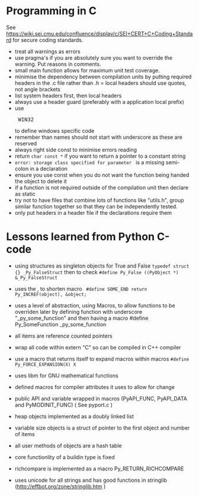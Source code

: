 # Programming in C

See https://wiki.sei.cmu.edu/confluence/display/c/SEI+CERT+C+Coding+Standard for secure coding standards.

- treat all warnings as errors
- use pragma's if you are absolutely sure you want to override the warning.  Put reasons in comments.
- small main function allows for maximum unit test coverage.
- minimise the dependency between compilation units by putting required headers in the .c file rather than .h
= local headers should use quotes, not angle brackets
- list system headers first, then local headers
- always use a header guard (preferably with a application local prefix)
- use <pre>_WIN32</pre> to define windows specific code
- remember than names should not start with underscore as these are reserved
- always right side const to minimise errors reading
- return ```char const *``` if you want to return a pointer to a constant string
- ```error: storage class specified for parameter ``` is a missing semi-colon in a declaration
- ensure you use const when you do not want the function being handed the object to delete it
- if a function is not required outside of the compilation unit then declare as static
- try not to have files that combine lots of functions like "utils.h", group similar function together so that they can be independently tested.
- only put headers in a header file if the declarations require them

# Lessons learned from Python C-code

- using structures as singleton objects for True and False
```typedef struct {} _Py_FalseStruct```
then to check
```#define Py_False ((PyObject *) &_Py_FalseStruct```

- uses the , to shorten macro 
``` #define SOME_END return Py_INCREF(object), &object;```

- uses a level of abstraction, using Macros, to allow functions to be overriden later by defining function with underscore "_py_some_function" and then having a macro #define Py_SomeFunction _py_some_function

- all items are reference counted pointers
- wrap all code within extern "C" so can be compiled in C++ compiler
- use a macro that returns itself to expand macros within macros
```#define Py_FORCE_EXPANSION(X) X```
- uses libm for GNU mathematical functions
- defined macros for compiler attributes it uses to allow for change
- public API and variable wrapped in macros (PyAPI_FUNC, PyAPI_DATA and PyMODINIT_FUNC)
( See pyport.c )
- heap objects implemented as a doubly linked list
- variable size objects is a struct of pointer to the first object and number of items
- all user methods of objects are a hash table
- core functionlity of a buildin type is fixed
- richcompare is implemented as a macro Py_RETURN_RICHCOMPARE
- uses unicode for all strings and has good functions in stringlib (http://effbot.org/zone/stringlib.htm )

